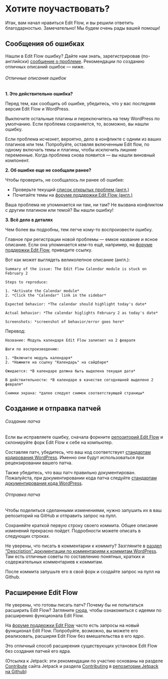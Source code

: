 # Хотите поучаствовать?

Итак, вам начал нравиться Edit Flow, и вы решили ответить благодарностью. Замечательно! Мы будем очень рады вашей помощи!

Сообщения об ошибках
------

Нашли в Edit Flow ошибку? Дайте нам знать, зарегистрировав (по-английски) [сообщение о проблеме](https://github.com/Automattic/Edit-Flow/issues). Рекомендации по созданию отличных описаний ошибок — ниже.

###### Отличные описания ошибок

**1. Это действительно ошибка?**

Перед тем, как сообщить об ошибке, убедитесь, что у вас последняя версия Edit Flow и WordPress. 

Выключите остальные плагины и переключитесь на тему WordPress по умолчанию. Если проблема сохраняется, то, возможно, вы нашли ошибку.

Если проблема исчезнет, вероятно, дело в конфликте с одним из ваших плагинов или тем. Попробуйте, оставляя включенным Edit flow, по одному включать темы и плагины, чтобы исключить лишние переменные. Когда проблема снова появится — вы нашли виновный компонент.

**2. Об ошибке еще не сообщали ранее?**

Чтобы проверить, не сообщалось ли ранее об ошибке:
 * Проверьте текущий [список открытых проблем (англ.)](https://github.com/Automattic/Edit-Flow/issues?q=is%3Aopen)
 * Почитайте темы на [форуме поддержки Edit Flow (англ.)](https://wordpress.org/support/plugin/edit-flow)

Ваша проблема не упоминается ни там, ни там? Не вызвана конфликтом с другим плагином или темой? Вы нашли ошибку!

**3. Всё дело в деталях**

Чем более вы подробны, тем легче кому-то воспроизвести ошибку. 

Главное при регистрации новой проблемы — емкое название и ясное описание. Если она упоминается кем-то ещё, например, на [форуме поддержки Edit Flow](https://wordpress.org/support/plugin/edit-flow), приведите ссылку.

Вот как может выглядеть великолепное описание (англ.):

	Summary of the issue: The Edit Flow Calendar module is stuck on February 2

	Steps to reproduce:

	1. *Activate the Calendar module*
	2. *Click the "Calendar" link in the sidebar*

	Expected behavior: *The calendar should highlight today's date*

	Actual behavior: *The calendar higlights February 2 as today's date*

	Screenshots: *screenshot of behavior/error goes here*

Перевод:

	Название: Модуль календаря Edit Flow залипает на 2 февраля

	Шаги по воспроизведению:

	1. *Включите модуль календаря*
	2. *Нажмите на ссылку "Календарь" на сайдбаре*

	Ожидается: *В календаре должна быть выделена текущая дата*

	В действительности: *В календаре в качестве сегодняшней выделено 2 февраля*

	Снимки экрана: *далее следует снимок соответствующей страницы*



Создание и отправка патчей
------

###### Создание патча

Если вы исправляете ошибку, сначала форкните [репозиторий Edit Flow](https://github.com/Automattic/Edit-Flow/i) и склонируйте форк Edit Flow к себе на компьютер.

Составляя патч, убедитесь, что ваш код соответствует [стандартам кодирования WordPress](https://make.wordpress.org/core/handbook/best-practices/coding-standards/#language-specific-standards). Именно они будут использоваться при рецензировании вашего патча.

Также убедитесь, что ваш патч правильно документирован. Пожалуйста, при документировании кода патча следуйте [стандартам документирования кода WordPress](https://make.wordpress.org/core/handbook/best-practices/inline-documentation-standards/#language-specific-standards).

###### Отправка патча

Чтобы поделиться сделанными изменениями, нужно запушить их в ваш репозиторий на GitHub и отправить запрос на пулл.

Сохраняйте краткой первую строку своего коммита. Общее описание изменений прекрасно пойдет. Подробности можете описать в следующих строках.

Не уверены, что писать в комментарии к коммиту? Зазгляните в [раздел "Description" документации по комментариям к коммитам WordPress](https://make.wordpress.org/core/handbook/best-practices/commit-messages/#description). Там есть отличные советы по составлению понятных, кратких и содержательных комментариев к коммитам.

После коммита запушьте его в свой форк и создайте запрос на пулл на Github.

Расширение Edit Flow
------

Не уверены, что готовы писать патч? Почему бы не попытаться расширить Edit Flow? Загляните [сюда](http://editflow.org/extend/), чтобы ознакомиться с идеями по расширению функционала Edit Flow.

На [форуме поддержки Edit Flow](https://wordpress.org/support/plugin/edit-flow) часто есть запросы на новый функционал Edit Flow. Попробуйте, возможно, вы можете его реализовать, расширяя Edit Flow без вмешательства в его ядро.

Это отличный способ расширения существующих установок Edit Flow без создания патчей его ядра.

(Отсылка к Jetpack: эти рекомендации по участию основаны на разделе [Contribute](https://jetpack.com/contribute/#contribute) сайта Jetpack и раздела [Contributing](https://github.com/Automattic/jetpack/blob/master/.github/CONTRIBUTING.md) в [репозитории Jetpack на Github](https://github.com/Automattic/jetpack/))